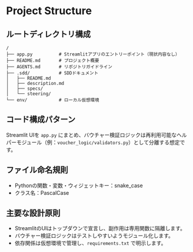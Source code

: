 # Project Structure

## ルートディレクトリ構成
```
/
├── app.py          # Streamlitアプリのエントリーポイント（現状内容なし）
├── README.md       # プロジェクト概要
├── AGENTS.md       # リポジトリガイドライン
├── .sdd/           # SDDドキュメント
│   ├── README.md
│   ├── description.md
│   ├── specs/
│   └── steering/
└── env/            # ローカル仮想環境
```

## コード構成パターン
Streamlit UIを `app.py` にまとめ、バウチャー検証ロジックは再利用可能なヘルパーモジュール（例：`voucher_logic/validators.py`）として分離する想定です。

## ファイル命名規則
- Pythonの関数・変数・ウィジェットキー：snake_case
- クラス名：PascalCase

## 主要な設計原則
- StreamlitのUIはトップダウンで宣言し、副作用は専用関数に隔離します。
- バウチャー検証ロジックはテストしやすいようモジュール化します。
- 依存関係は仮想環境で管理し、`requirements.txt` で明示します。
